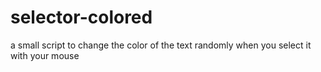 # selector-colored

a small script to change the color of the text randomly when you select it with your mouse
